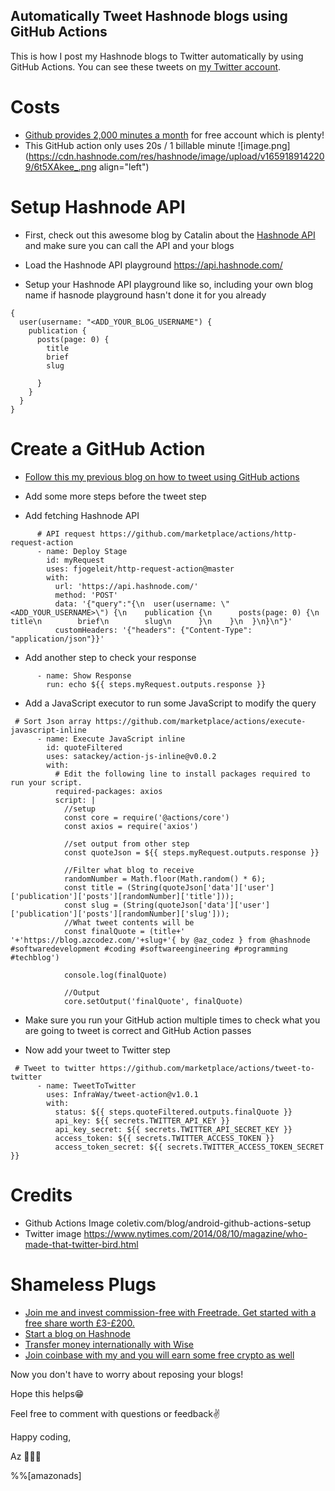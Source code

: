 ## Automatically Tweet Hashnode blogs using GitHub Actions

This is how I post my Hashnode blogs to Twitter automatically by using GitHub Actions. You can see these tweets on [my Twitter account](https://twitter.com/az_codez). 

# Costs
- [Github provides 2,000 minutes a month](https://docs.github.com/en/billing/managing-billing-for-github-actions/about-billing-for-github-actions) for free account which is plenty!
- This GitHub action only uses 20s / 1 billable minute
![image.png](https://cdn.hashnode.com/res/hashnode/image/upload/v1659189142209/6t5XAkee_.png align="left")


# Setup Hashnode API

- First, check out this awesome blog by Catalin about the [Hashnode API](https://catalins.tech/hashnode-api-how-to-display-your-blog-articles-on-your-portfolio-page) and make sure you can call the API and your blogs

- Load the Hashnode API playground https://api.hashnode.com/

- Setup your  Hashnode API playground like so, including your own blog name if hasnode playground hasn't done it for you already
```
{
  user(username: "<ADD_YOUR_BLOG_USERNAME") {
    publication {
      posts(page: 0) {
        title
        brief
        slug
        
      }
    }
  }
}
```

# Create a GitHub Action 

- [Follow this my previous blog on how to tweet using GitHub actions](https://blog.azcodez.com/twitter-tweet-bot-using-github-actions)

- Add some more steps before the tweet step

- Add fetching Hashnode API
```
      # API request https://github.com/marketplace/actions/http-request-action
      - name: Deploy Stage
        id: myRequest
        uses: fjogeleit/http-request-action@master
        with:
          url: 'https://api.hashnode.com/'
          method: 'POST'
          data: '{"query":"{\n  user(username: \"<ADD_YOUR_USERNAME>\") {\n    publication {\n      posts(page: 0) {\n        title\n        brief\n        slug\n      }\n    }\n  }\n}\n"}'
          customHeaders: '{"headers": {"Content-Type": "application/json"}}'
```

- Add another step to check your response
```
      - name: Show Response
        run: echo ${{ steps.myRequest.outputs.response }}
```

- Add a JavaScript executor to run some JavaScript to modify the query
```
 # Sort Json array https://github.com/marketplace/actions/execute-javascript-inline
      - name: Execute JavaScript inline
        id: quoteFiltered
        uses: satackey/action-js-inline@v0.0.2
        with:
          # Edit the following line to install packages required to run your script.
          required-packages: axios
          script: |
            //setup
            const core = require('@actions/core')
            const axios = require('axios')
            
            //set output from other step            
            const quoteJson = ${{ steps.myRequest.outputs.response }}
            
            //Filter what blog to receive 
            randomNumber = Math.floor(Math.random() * 6);            
            const title = (String(quoteJson['data']['user']['publication']['posts'][randomNumber]['title']));
            const slug = (String(quoteJson['data']['user']['publication']['posts'][randomNumber]['slug']));
            //What tweet contents will be
            const finalQuote = (title+' '+'https://blog.azcodez.com/'+slug+'{ by @az_codez } from @hashnode #softwaredevelopment #coding #softwareengineering #programming #techblog') 
            
            console.log(finalQuote)
            
            //Output
            core.setOutput('finalQuote', finalQuote)
```

- Make sure you run your GitHub action multiple times to check what you are going to tweet is correct and GitHub Action passes

- Now add your tweet to Twitter step
```
 # Tweet to twitter https://github.com/marketplace/actions/tweet-to-twitter
      - name: TweetToTwitter
        uses: InfraWay/tweet-action@v1.0.1
        with:
          status: ${{ steps.quoteFiltered.outputs.finalQuote }}
          api_key: ${{ secrets.TWITTER_API_KEY }}
          api_key_secret: ${{ secrets.TWITTER_API_SECRET_KEY }}
          access_token: ${{ secrets.TWITTER_ACCESS_TOKEN }}
          access_token_secret: ${{ secrets.TWITTER_ACCESS_TOKEN_SECRET }} 
```

# Credits

- Github Actions Image coletiv.com/blog/android-github-actions-setup
- Twitter image https://www.nytimes.com/2014/08/10/magazine/who-made-that-twitter-bird.html

# Shameless Plugs 
- [Join me and invest commission-free with Freetrade. Get started with a free share worth £3-£200.](https://magic.freetrade.io/join/asrin/447192e9)
- [Start a blog on Hashnode](https://hashnode.com/@azcodez/joinme)
- [Transfer money internationally with Wise](https://wise.com/invite/ath/asrind)
- [Join coinbase with my and you will earn some free crypto as well](https://coinbase.com/join/dayana_m40?src=android-link)

Now you don't have to worry about reposing your blogs!

Hope this helps😁

Feel free to comment with questions or feedback✌️

Happy coding,

Az 👨🏾‍💻

%%[amazonads]